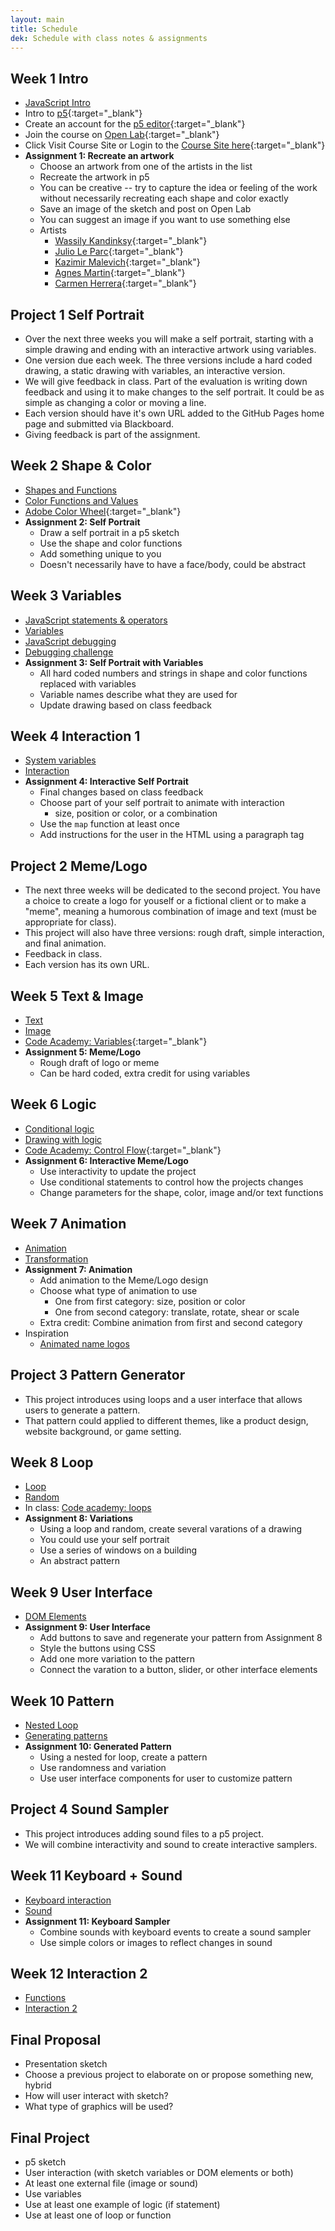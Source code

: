 ```yaml
---
layout: main
title: Schedule
dek: Schedule with class notes & assignments
---
```


## Week 1 **Intro**
<!-- - [HTML](notes/html) & [CSS](notes/css) Review  -->
<!-- - [GitHub Publishing](notes/github) -->
- [JavaScript Intro](notes/javascript)
- Intro to [p5](https://p5js.org/){:target="_blank"}
- Create an account for the [p5 editor](https://editor.p5js.org/){:target="_blank"}
- Join the course on [Open Lab](https://openlab.bmcc.cuny.edu/groups/mmp-210-spring-2022/){:target="_blank"}
- Click Visit Course Site or Login to the [Course Site here](https://openlab.bmcc.cuny.edu/mmp-210-spring-22/){:target="_blank"}
- **Assignment 1: Recreate an artwork**
	- Choose an artwork from one of the artists in the list
	- Recreate the artwork in p5
	- You can be creative -- try to capture the idea or feeling of the work without necessarily recreating each shape and color exactly
	- Save an image of the sketch and post on Open Lab
	- You can suggest an image if you want to use something else
	- Artists
		- [Wassily Kandinksy](https://www.wassilykandinsky.net/painting1896-1944.php){:target="_blank"}
		- [Julio Le Parc](https://www.metmuseum.org/exhibitions/objects?exhibitionId=98b35973-e36a-4fa7-be26-c1f3186ca4d2&pkgids=541){:target="_blank"}
		- [Kazimir Malevich](https://www.kazimirmalevich.org/paintings/){:target="_blank"}
		- [Agnes Martin](https://www.moma.org/artists/3787){:target="_blank"}
		- [Carmen Herrera](https://whitney.org/exhibitions/carmen-herrera){:target="_blank"}

## Project 1 **Self Portrait**
- Over the next three weeks you will make a self portrait, starting with a simple drawing and ending with an interactive artwork using variables.
- One version due each week.  The three versions include a hard coded drawing, a static drawing with variables, an interactive version.
- We will give feedback in class.  Part of the evaluation is writing down feedback and using it to make changes to the self portrait.  It could be as simple as changing a color or moving a line.
- Each version should have it's own URL added to the GitHub Pages home page and submitted via Blackboard.
- Giving feedback is part of the assignment.

## Week 2 **Shape & Color**

- [Shapes and Functions](notes/p5)
- [Color Functions and Values](notes/color)
- [Adobe Color Wheel](https://color.adobe.com/create/color-wheel/){:target="_blank"}
- **Assignment 2: Self Portrait**
	- Draw a self portrait in a p5 sketch
	- Use the shape and color functions
	- Add something unique to you
	- Doesn't necessarily have to have a face/body, could be abstract


## Week 3 **Variables**
- [JavaScript statements & operators](notes/javascript/statements.html)
- [Variables](notes/variables/)
- [JavaScript debugging](notes/debug)
- [Debugging challenge](notes/debug/debug.zip)
- **Assignment 3: Self Portrait with Variables**
	- All hard coded numbers and strings in shape and color functions replaced with variables
	- Variable names describe what they are used for
	- Update drawing based on class feedback

## Week 4 **Interaction 1**
- [System variables](notes/system_variables)
- [Interaction](notes/interaction_1)
- **Assignment 4: Interactive Self Portrait**
	- Final changes based on class feedback
	- Choose part of your self portrait to animate with interaction
		- size, position or color, or a combination
	- Use the `map` function at least once
	- Add instructions for the user in the HTML using a paragraph tag

## Project 2 **Meme/Logo**
- The next three weeks will be dedicated to the second project.  You have a choice to create a logo for youself or a fictional client or to make a "meme", meaning a humorous combination of image and text (must be appropriate for class).
- This project will also have three versions: rough draft, simple interaction, and final animation.
- Feedback in class.
- Each version has its own URL.

## Week 5 **Text & Image**
- [Text](notes/text)
- [Image](notes/image)
- [Code Academy: Variables](https://www.codecademy.com/courses/introduction-to-javascript/lessons/variables/){:target="_blank"}
- **Assignment 5: Meme/Logo**
	- Rough draft of logo or meme
	- Can be hard coded, extra credit for using variables

## Week 6 **Logic**
- [Conditional logic](notes/logic)
- [Drawing with logic](notes/logic/p5.html)
- [Code Academy: Control Flow](https://www.codecademy.com/courses/introduction-to-javascript/lessons/control-flow/){:target="_blank"}
- **Assignment 6: Interactive Meme/Logo**
	- Use interactivity to update the project
	- Use conditional statements to control how the projects changes
	- Change parameters for the shape, color, image and/or text functions

## Week 7 **Animation**
- [Animation](notes/animation)
- [Transformation](notes/transform)
- **Assignment 7: Animation**
	- Add animation to the Meme/Logo design
	- Choose what type of animation to use
		- One from first category: size, position or color
		- One from second category: translate, rotate, shear or scale
	- Extra credit: Combine animation from first and second category
- Inspiration
	- [Animated name logos](http://www.flamingtext.com/Animated-Logos)
	<!-- - [Animated logos](http://www.howdesign.com/featured/animated-logos/) -->

## Project 3 **Pattern Generator**
- This project introduces using loops and a user interface that allows users to generate a pattern.
- That pattern could applied to different themes, like a product design, website background, or game setting.


## Week 8 **Loop**
- [Loop](notes/loop)
- [Random](notes/random)
- In class: [Code academy: loops](https://www.codecademy.com/courses/introduction-to-javascript/lessons/loops/)
- **Assignment 8: Variations**
	- Using a loop and random, create several varations of a drawing
	- You could use your self portrait
	- Use a series of windows on a building
	- An abstract pattern

## Week 9 **User Interface**
- [DOM Elements](notes/dom)
- **Assignment 9: User Interface**
	- Add buttons to save and regenerate your pattern from Assignment 8
	- Style the buttons using CSS
	- Add one more variation to the pattern
	- Connect the varation to a button, slider, or other interface elements

## Week 10 **Pattern**
- [Nested Loop](notes/loop/nested)
- [Generating patterns](notes/loop/pattern)
- **Assignment 10: Generated Pattern**
	- Using a nested for loop, create a pattern
	- Use randomness and variation
	- Use user interface components for user to customize pattern

## Project 4 **Sound Sampler**
- This project introduces adding sound files to a p5 project.
- We will combine interactivity and sound to create interactive samplers.

## Week 11 **Keyboard + Sound**
- [Keyboard interaction](notes/keyboard)
- [Sound](notes/sound)
- **Assignment 11: Keyboard Sampler**
	- Combine sounds with keyboard events to create a sound sampler
	- Use simple colors or images to reflect changes in sound

## Week 12 **Interaction 2**
- [Functions](notes/functions)
- [Interaction 2](notes/interaction_2)

## **Final Proposal**
- Presentation sketch
- Choose a previous project to elaborate on or propose something new, hybrid
- How will user interact with sketch?
- What type of graphics will be used?

## Final Project
- p5 sketch
- User interaction (with sketch variables or DOM elements or both)
- At least one external file (image or sound)
- Use variables
- Use at least one example of logic (if statement)
- Use at least one of loop or function


<!-- ## Week 8 **Intro to Physical Computing**
- [Introduction to Physical Computing](https://mea211blog.wordpress.com/introduction_physcomp/){:target="_blank"}
- [Using a Microcontroller](https://mea211blog.wordpress.com/using-a-microcontroller/){:target="_blank"}
- [Programming an Arduino](https://mea211blog.wordpress.com/programming-the-arduino/){:target="_blank"}
- **In Class Assignment**
	- [Building a Circuit](https://mea211blog.wordpress.com/building-a-circuit/){:target="_blank"}
	- Work with a partner
	- Document your progress
	- Include a short video of the blinking light circuit
	- Submit video via direct upload to Blackboard or link to YouTube video
- **In Class Assignment**
	- [Digital Input/Output](https://mea211blog.wordpress.com/digital-input-and-output/){:target="_blank"}
	- [Add a speaker](http://arduinotogo.com/2016/10/08/chapter-5-add-a-speaker-and-adjust-the-code/){:target="_blank"}
	- [Add more buttons](http://arduinotogo.com/2016/10/08/chapter-5-add-2-more-buttons-and-adjust-the-code/){:target="_blank"}
	- Work on tutorial with a partner
	- Document each tutorial with a video
- **Resources**
	- [Arduino Reference](https://www.arduino.cc/reference/en/){:target="_blank"}
	- [How Electricity Works](https://www.youtube.com/watch?v=mc979OhitAg){:target="_blank"} -->

<!-- 
	arduino vids
	https://www.youtube.com/watch?v=Iy7DY2UbHvM

 -->

<!-- ## Week 9 **Sensors**
- **In Class Assignment**
	- [Analog I/O](https://mea211blog.wordpress.com/analog-input-and-output/){:target="_blank"}
	- [Using the serial monitor](http://arduinotogo.com/2017/02/28/chapter-6-using-the-serial-monitor/)
	- [Adding a speaker](http://arduinotogo.com/2017/02/28/chapter-6-adding-the-speaker/)
	- [Adding photocell](http://arduinotogo.com/2017/02/28/chapter-6-adding-the-photocell/)
	- Work on tutorial with a partner
	- Document analog input with Arduino
- **In Class Assignment**
	- Choose a new sensor from the lab supplies
	- Research the web to find a circuit and code to read the sensor
	- Output the sensor reading using a LED or speaker
	- Document the circuit -->

<!-- 
https://vimeo.com/237203208 // serial output from arduino
 -->
<!-- 
## Week 10 **p5 + Arduino**
- [Connect Arduino with p5](notes/arduino)
- **In Class Assignment**
	- Finish setting up arduino sensor with p5 sketch
	- Choose another sensor and create a sketch to use the sensor value to update a shape or color
	- Document working project -->

<!-- 
	https://github.com/sarahgp/p5bots
	new serial port: https://github.com/p5-serial/p5.serialport
 -->

<!-- -->

<!-- 


## Midterm **Generative design**
- Create a concept for a product that will have a generative pattern design
- Choose a theme that will inform your design
- Create a sketch that generates new patterns based on a theme, a new pattern each time the user clicks
- Use `save` to save images and choose 3 to print and present to the class
- The sketch must use variables, a for loop, colors, and shapes
- Use a series of decisions (if, else) or randomly generated values to change the pattern
- Write a short, 3-4 sentence description of the project, for example: *I'm designing a pattern for socks.  My theme is Spring and I'm using a polka dot pattern.  I chose different shades of green for the background to represent  the new leaves on the trees.  I also chose pinks and purples for foreground shapes to represent flowers.*
- Inspiration
	- [Generative landscapes](https://generativelandscapes.wordpress.com/2014/08/15/complex-pattern-from-simple-arcs-example-3-6/)
	- [Libs Elliott: Generated quilt design](http://themakersnation.com/maker-spotlight-libs-elliott/)
	- [Generative Patterns Google Image Search](https://www.google.com/search?q=generative+patterns&source=lnms&tbm=isch&sa=X&ved=0ahUKEwiA-OPl3fbWAhWD6iYKHTihD7EQ_AUICigB&biw=1897&bih=984#imgrc=_)

## Week **Objects**
- [Objects](notes/objects)
- [Spaceships](notes/objects/p5.html)

## Week **Arrays**
- [Arrays](notes/array)
- [Spaceship Array](notes/array/p5.html)
- [Array & Random](notes/array/random.html)
- [Khan Academy: Arrays](https://www.khanacademy.org/computing/computer-programming/programming/arrays/p/intro-to-arrays){:target="_blank"}

## Final **Project**
- The final project will be an interactive media player
- This week do some research on existing projects and think about what you want to make
- Next week we will make a final pitch
## **Project pitch**
- 3-5 sentence "pitch" for final project
- 1 sketch or "mood board" with visual references
- Must use some type of media, sound, image or video
- Must be interactive
- Could be a game, interactive visualization, animation or combination
- Final Inspiration
	- <http://www.newrafael.com/websites>
	- <https://the-internet.click/>
	- <http://superpixelquest.com/>
	- <http://www.bdnext.net/roaxaca-zone/>
	- <http://www.molleindustria.org/to-build-a-better-mousetrap/>
	- <http://weavesilk.com/>
	- <http://agar.io/>
	- <http://paper-io.com/>
	- <https://quickdraw.withgoogle.com/#>
	- <https://nvioli.github.io/>
	- <https://fcjou.github.io/fish-piano/>
	- <http://share.framerjs.com/4ie4c9u5jodh/>
	- <https://www.jdjohnsonmedia.com/session5/index.html>
	- <https://www.jdjohnsonmedia.com/session9/index.html>
	- <http://uxdesignercoding.tumblr.com/post/143328882704/for-this-week-i-have-worked-on-data-visualization>
	- <http://www.typotopo.com/typemenot/index.html>



## Week 10
- Midterm Presentatio
- [Interaction](week9/)
- [DOM Library](week9/dom.html)  
- [Beyond the canvas (DOM Tutorial)](https://github.com/processing/p5.js/wiki/Beyond-the-canvas)

## Week 13
**Objects**
- [JavaScript Objects](week12/)
- Final Project workshop
-->


<!-- 

	ommitted assignments
	draw window function


	10: Intro PComp/Circuits
	11: Digial input/output
	12: Analog input/output

 -->
